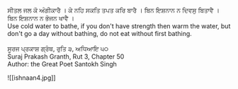 ਸੀਤਲ ਜਲ ਕੋ ਅੰਗੀਕਾਰੈ । ਕੇ ਨਹਿ ਸਕਤਿ ਤਪਤ ਕਰਿ ਬਾਰੈ । 
ਬਿਨ ਇਸ਼ਨਾਨ ਨ ਦਿਵਸੁ ਬਿਤਾਵੈ । ਬਿਨ ਇਸ਼ਨਾਨ ਨ ਭੋਜਨ ਖਾਵੈ ।⁣  
Use cold water to bathe, if you don't have strength then warm the water, but don't go a day without bathing, do not eat without first bathing. ⁣  
⁣  
ਸੂਰਜ ਪ੍ਰਕਾਸ਼ ਗ੍ਰੰਥ, ਰੁਤਿ ੩, ਅਧਿਆਇ ੫੦⁣  
Suraj Prakash Granth, Rut 3, Chapter 50⁣  
Author: the Great Poet Santokh Singh

![[ishnaan4.jpg]]